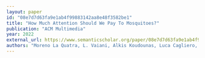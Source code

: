 ```yaml
---
layout: paper
id: "08e7d7d63fa9e1ab4f99883142aa8e48f3582be1"
title: "How Much Attention Should We Pay To Mosquitoes?"
publication: "ACM Multimedia"
year: 2022
external_url: https://www.semanticscholar.org/paper/08e7d7d63fa9e1ab4f99883142aa8e48f3582be1
authors: "Moreno La Quatra, L. Vaiani, Alkis Koudounas, Luca Cagliero, P. Garza, Elena Baralis"
---
```

